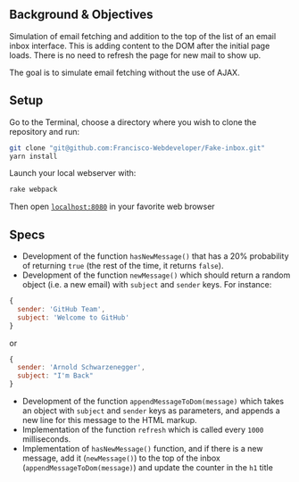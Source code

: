 ## Background & Objectives

Simulation of email fetching and addition to the top of the list of an email inbox interface.
This is adding content to the DOM after the initial page loads. There is no need to refresh the page for new mail to show up.

The goal is to simulate email fetching without the use of AJAX.

## Setup

Go to the Terminal, choose a directory where you wish to clone the repository and run:
```bash
git clone "git@github.com:Francisco-Webdeveloper/Fake-inbox.git"
yarn install
```
Launch your local webserver with:

```bash
rake webpack
```
Then open [`localhost:8080`](http://localhost:8080) in your favorite web browser

## Specs

- Development of the function `hasNewMessage()` that has a 20% probability of returning `true` (the rest of the time, it returns `false`).
- Development of the function `newMessage()` which should return a random object (i.e. a new email) with `subject` and `sender` keys. For instance:

```js
{
  sender: 'GitHub Team',
  subject: 'Welcome to GitHub'
}
```

or

```js
{
  sender: 'Arnold Schwarzenegger',
  subject: "I'm Back"
}
```

- Development of the function `appendMessageToDom(message)` which takes an object with `subject` and `sender` keys as parameters, and appends a new line for this message to the HTML markup.
- Implementation of the function `refresh` which is called every `1000` milliseconds.
- Implementation of `hasNewMessage()` function, and if there is a new message, add it (`newMessage()`) to the top of the inbox (`appendMessageToDom(message)`) and update the counter in the `h1` title
